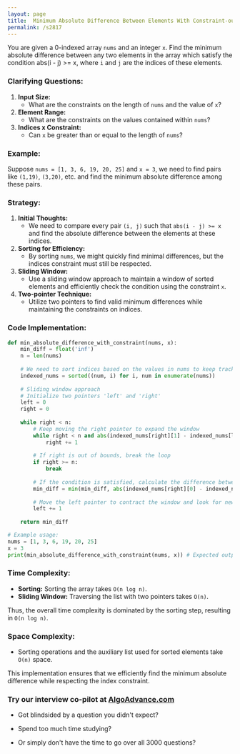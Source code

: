 ```yaml
---
layout: page
title:  Minimum Absolute Difference Between Elements With Constraint-out
permalink: /s2817
---
```

You are given a 0-indexed array `nums` and an integer `x`. Find the minimum absolute difference between any two elements in the array which satisfy the condition abs(i - j) >= x, where `i` and `j` are the indices of these elements.

### Clarifying Questions:
1. **Input Size:**
   - What are the constraints on the length of `nums` and the value of `x`?
2. **Element Range:**
   - What are the constraints on the values contained within `nums`?
3. **Indices x Constraint:**
   - Can `x` be greater than or equal to the length of `nums`?

### Example:
Suppose `nums = [1, 3, 6, 19, 20, 25]` and `x = 3`, we need to find pairs like `(1,19)`, `(3,20)`, etc. and find the minimum absolute difference among these pairs.

### Strategy:
1. **Initial Thoughts:**
   - We need to compare every pair `(i, j)` such that `abs(i - j) >= x` and find the absolute difference between the elements at these indices.
2. **Sorting for Efficiency:**
   - By sorting `nums`, we might quickly find minimal differences, but the indices constraint must still be respected.
3. **Sliding Window:**
   - Use a sliding window approach to maintain a window of sorted elements and efficiently check the condition using the constraint `x`.
4. **Two-pointer Technique:**
   - Utilize two pointers to find valid minimum differences while maintaining the constraints on indices.

### Code Implementation:

```python
def min_absolute_difference_with_constraint(nums, x):
    min_diff = float('inf')
    n = len(nums)
    
    # We need to sort indices based on the values in nums to keep track of original indices
    indexed_nums = sorted((num, i) for i, num in enumerate(nums))
    
    # Sliding window approach
    # Initialize two pointers 'left' and 'right'
    left = 0
    right = 0
    
    while right < n:
        # Keep moving the right pointer to expand the window
        while right < n and abs(indexed_nums[right][1] - indexed_nums[left][1]) < x:
            right += 1
        
        # If right is out of bounds, break the loop
        if right >= n:
            break
        
        # If the condition is satisfied, calculate the difference between current elements
        min_diff = min(min_diff, abs(indexed_nums[right][0] - indexed_nums[left][0]))
        
        # Move the left pointer to contract the window and look for new pairs
        left += 1
    
    return min_diff

# Example usage:
nums = [1, 3, 6, 19, 20, 25]
x = 3
print(min_absolute_difference_with_constraint(nums, x)) # Expected output: 14 (difference between 1 and 19)
```

### Time Complexity:
- **Sorting:** Sorting the array takes `O(n log n)`.
- **Sliding Window:** Traversing the list with two pointers takes `O(n)`.

Thus, the overall time complexity is dominated by the sorting step, resulting in `O(n log n)`.

### Space Complexity:
- Sorting operations and the auxiliary list used for sorted elements take `O(n)` space.

This implementation ensures that we efficiently find the minimum absolute difference while respecting the index constraint.


### Try our interview co-pilot at [AlgoAdvance.com](https://algoAdvance.com)

- Got blindsided by a question you didn't expect?

- Spend too much time studying?

- Or simply don't have the time to go over all 3000 questions?

